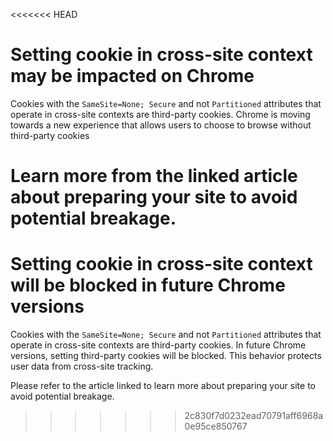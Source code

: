 <<<<<<< HEAD
# Setting cookie in cross-site context may be impacted on Chrome

Cookies with the `SameSite=None; Secure` and not `Partitioned` attributes that operate in cross-site contexts are third-party cookies.
Chrome is moving towards a new experience that allows users to choose to browse without third-party cookies

Learn more from the linked article about preparing your site to avoid potential breakage.
=======
# Setting cookie in cross-site context will be blocked in future Chrome versions

Cookies with the `SameSite=None; Secure` and not `Partitioned` attributes that operate in cross-site contexts are third-party cookies.
In future Chrome versions, setting third-party cookies will be blocked.
This behavior protects user data from cross-site tracking.

Please refer to the article linked to learn more about preparing your site to avoid potential breakage.
>>>>>>> 2c830f7d0232ead70791aff6968a0e95ce850767
